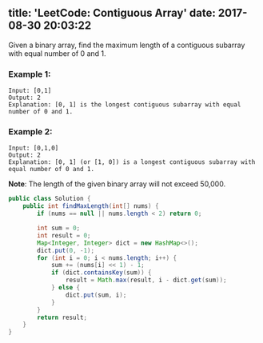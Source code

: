 title: 'LeetCode: Contiguous Array'
date: 2017-08-30 20:03:22
---

Given a binary array, find the maximum length of a contiguous subarray with equal number of 0 and 1.

### Example 1:
```
Input: [0,1]
Output: 2
Explanation: [0, 1] is the longest contiguous subarray with equal number of 0 and 1.
```
### Example 2:
```
Input: [0,1,0]
Output: 2
Explanation: [0, 1] (or [1, 0]) is a longest contiguous subarray with equal number of 0 and 1.
```
**Note**: The length of the given binary array will not exceed 50,000.

```java
public class Solution {
    public int findMaxLength(int[] nums) {
        if (nums == null || nums.length < 2) return 0;

        int sum = 0;
        int result = 0;
        Map<Integer, Integer> dict = new HashMap<>();
        dict.put(0, -1);
        for (int i = 0; i < nums.length; i++) {
            sum += (nums[i] << 1) - 1;
            if (dict.containsKey(sum)) {
                result = Math.max(result, i - dict.get(sum));
            } else {
                dict.put(sum, i);
            }
        }
        return result;
    }
}
```
